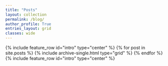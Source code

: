```yaml
---
title: "Posts"
layout: collection
permalink: /blog/
author_profile: True
entries_layout: grid
classes: wide
---
```

{% include feature_row id="intro" type="center" %}
{% for post in site.posts %}
  {% include archive-single.html type="grid" %}
{% endfor %}
{% include feature_row id="intro" type="center" %}
